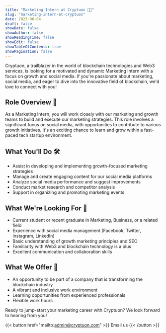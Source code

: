 ```yaml
---
title: "Marketing Intern at Cryptuon 🚀💼"
slug: "marketing-intern-at-cryptuon"
date: 2023-06-04
draft: false
showDate: false
showAuthor: false
showReadingTime: false
showEdit: false
showTableOfContents: true
showPagination: false
---
```

Cryptuon, a trailblazer in the world of blockchain technologies and Web3 services, is looking for a motivated and dynamic Marketing Intern with a focus on growth and social media. If you're passionate about marketing, social media, and eager to dive into the innovative field of blockchain, we'd love to connect with you!

## Role Overview 📌

As a Marketing Intern, you will work closely with our marketing and growth teams to build and execute our marketing strategies. This role involves a significant focus on social media, with opportunities to contribute to various growth initiatives. It's an exciting chance to learn and grow within a fast-paced tech startup environment.

## What You'll Do 🛠️

- Assist in developing and implementing growth-focused marketing strategies
- Manage and create engaging content for our social media platforms
- Analyze social media performance and suggest improvements
- Conduct market research and competitor analysis
- Support in organizing and promoting marketing events

## What We're Looking For 🧐

- Current student or recent graduate in Marketing, Business, or a related field
- Experience with social media management (Facebook, Twitter, Instagram, LinkedIn)
- Basic understanding of growth marketing principles and SEO
- Familiarity with Web3 and blockchain technology is a plus
- Excellent communication and collaboration skills

## What We Offer 🎁

- An opportunity to be part of a company that is transforming the blockchain industry
- A vibrant and inclusive work environment
- Learning opportunities from experienced professionals
- Flexible work hours

Ready to jump-start your marketing career with Cryptuon? We look forward to hearing from you!

{{< button href="mailto:admin@cryptuon.com" >}}
Email us
{{< /button >}}
